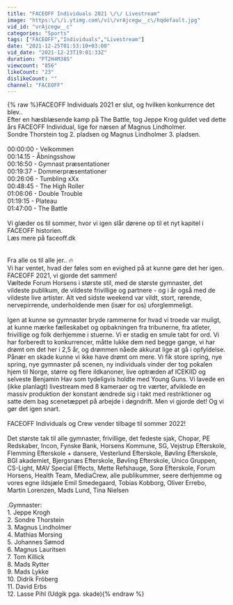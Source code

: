 ```yaml
---
title: "FACEOFF Individuals 2021 \/\/ Livestream"
image: "https:\/\/i.ytimg.com\/vi\/vrAjcegw__c\/hqdefault.jpg"
vid_id: "vrAjcegw__c"
categories: "Sports"
tags: ["FACEOFF","Individuals","Livestream"]
date: "2021-12-25T01:53:10+03:00"
vid_date: "2021-12-23T19:01:33Z"
duration: "PT2H4M38S"
viewcount: "856"
likeCount: "23"
dislikeCount: ""
channel: "FACEOFF"
---
```

{% raw %}FACEOFF Individuals 2021 er slut, og hvilken konkurrence det blev.. <br />Efter en hæsblæsende kamp på The Battle, tog Jeppe Krog guldet ved dette års FACEOFF Individual, lige for næsen af Magnus Lindholmer. <br />Sondre Thorstein tog 2. pladsen og Magnus Lindholmer 3. pladsen. <br /><br />00:00:00 - Velkommen<br />00:14.15 - Åbningsshow<br />00:16:50 - Gymnast præsentationer<br />00:19:37 - Dommerpræsentationer<br />00:26:06 - Tumbling xXx <br />00:48:45 - The High Roller<br />01:06:06 - Double Trouble<br />01:19:15 - Plateau<br />01:47:00 - The Battle<br /><br />Vi glæder os til sommer, hvor vi igen slår dørene op til et nyt kapitel i FACEOFF historien.<br />Læs mere på faceoff.dk<br /><br /><br />Fra alle os til alle jer.. 🔥<br />Vi har ventet, hvad der føles som en evighed på at kunne gøre det her igen. FACEOFF 2021, vi gjorde det sammen!  <br />Væltede Forum Horsens i største stil, med de største gymnaster, det vildeste publikum, de vildeste frivillige og partnere - og i år også med de vildeste live artister.  Alt ved sidste weekend var vildt, stort, rørende, nervepirrende, underholdende men (især for os) uforglemmeligt. <br /><br />Igen at kunne se gymnaster bryde rammerne for hvad vi troede var muligt, at kunne mærke fælleskabet og opbakningen fra tribunerne, fra atleter, frivillige og folk derhjemme i stuerne. Vi er stadig en smule tabt for ord. Vi har forberedt to konkurrencer, måtte lukke dem ned begge gange, vi har drømt om det her i 2,5 år, og drømmen nåede akkurat lige at gå i opfyldelse. Pånær en skade kunne vi ikke have drømt om mere. Vi fik store spring, nye spring, nye gymnaster på scenen, ny individuals vinder der tog pokalen hjem til Norge, større og flere ildkanoner, live optræden af ICEKIID og selveste Benjamin Hav som tydeligvis holdte med Young Guns. Vi lavede en (ikke planlagt) livestream med 8 kameraer og tre værter, afviklede en massiv produktion der konstant ændrede sig i takt med restriktioner og satte dem bag scenetæppet på arbejde i døgndrift. Men vi gjorde det! Og vi gør det igen snart. <br /><br />FACEOFF Individuals og Crew vender tilbage til sommer 2022! <br /><br />Det største tak til alle gymnaster, frivillige, det fedeste sjak, Chopar, PE Redskaber, Incon, Fynske Bank, Horsens Kommune, SG, Vejstrup Efterskole, Flemming Efterskole + dansere, Vesterlund Efterskole, Bøvling Efterskole, BGI akademiet, Bjergsnæs Efterskole, Bøvling Efterskole, Unico Gruppen, CS-Light, MAV Special Effects, Mette Refshauge, Sorø Efterskole, Forum Horsens, Health Team, MediaCrew, alle publikummer, seere derhjemme og vores egne ildsjæle Emil Smedegaard, Tobias Kobborg, Oliver Errebo, Martin Lorenzen, Mads Lund, Tina Nielsen<br /><br />.Gymnaster:<br />1. Jeppe Krogh<br />2. Sondre Thorstein<br />3. Magnus Lindholmer<br />4. Mathias Morsing<br />5. Johannes Sømod<br />6. Magnus Lauritsen<br />7. Tom Killick<br />8. Mads Rytter<br />9. Mads Lykke<br />10. Didrik Fröberg<br />11. David Erbs<br />12. Lasse Pihl (Udgik pga. skade){% endraw %}
